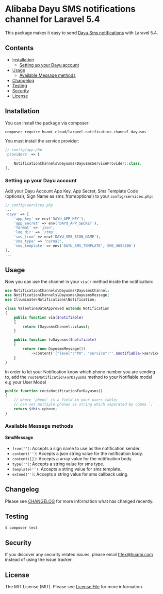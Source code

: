 # Alibaba Dayu SMS notifications channel for Laravel 5.4


This package makes it easy to send [Dayu Sms notifications](https://api.alidayu.com/docs/api.htm?spm=a3142.7395905.4.6.KVF6uS&apiId=25450) with Laravel 5.4.

## Contents

- [Installation](#installation)
    - [Setting up your Dayu account](#setting-up-your-dayu-account)
- [Usage](#usage)
    - [Available Message methods](#available-message-methods)
- [Changelog](#changelog)
- [Testing](#testing)
- [Security](#security)
- [License](#license)

## Installation

You can install the package via composer:

``` bash
composer require huami-cloud/laravel-notification-channel-dayusms
```

You must install the service provider:

```php
// config/app.php
'providers' => [
    ...
    NotificationChannels\Dayusms\DayusmsServiceProvider::class,
],
```

### Setting up your Dayu account

Add your Dayu Account App Key, App Secret, Sms Template Code (optional), Sign Name as sms_from(optional) to your `config/services.php`:

```php
// config/services.php
...
'dayu' => [
    'app_key' => env('DAYU_APP_KEY'),
    'app_secret' => env('DAYU_APP_SECRET'),
    'format' => 'json',
    'log_dir' => '/tmp',
    'sms_from' => env('DAYU_SMS_SIGN_NAME'),
    'sms_type' => 'normal',
    'sms_template' => env('DAYU_SMS_TEMPLATE','SMS_9655108')
],
...
```

## Usage

Now you can use the channel in your `via()` method inside the notification:

``` php
use NotificationChannels\Dayusms\DayusmsChannel;
use NotificationChannels\Dayusms\DayusmsMessage;
use Illuminate\Notifications\Notification;

class ValentineDateApproved extends Notification
{
    public function via($notifiable)
    {
        return [DayusmsChannel::class];
    }

    public function toDayusms($notifiable)
    {
        return (new DayusmsMessage())
            ->content('{"level":"P0", "service":"'.$notifiable->service.'", "info":"502"}');
    }
}
```

In order to let your Notification know which phone number you are sending to, add the `routeNotificationForDayusms` method to your Notifiable model e.g your User Model

```php
public function routeNotificationForDayusms()
{
    // where `phone` is a field in your users table;
    // can set multiple phones as string which separated by comma `,` .
    return $this->phone;
}
```

### Available Message methods

#### SmsMessage

- `from('')`: Accepts a sign name to use as the notification sender.
- `content('')`: Accepts a json string value for the notification body.
- `content([])`: Accepts a array value for the notification body.
- `type('')`: Accepts a string value for sms type.
- `template('')`: Accepts a string value for sms template.
- `extend('')`: Accepts a string value for sms callback using.

## Changelog

Please see [CHANGELOG](CHANGELOG.md) for more information what has changed recently.

## Testing

``` bash
$ composer test
```

## Security

If you discover any security related issues, please email hfex@huami.com instead of using the issue tracker.

## License

The MIT License (MIT). Please see [License File](LICENSE.md) for more information.
